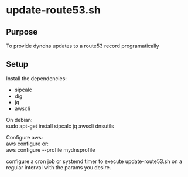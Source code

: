 update-route53.sh
===

## Purpose

To provide dyndns updates to a route53 record programatically 

## Setup

Install the dependencies:
  * sipcalc
  * dig
  * jq
  * awscli

On debian:  
    sudo apt-get install sipcalc jq awscli dnsutils
    
Configure aws:  
    aws configure
or:  
    aws configure --profile mydnsprofile

configure a cron job or systemd timer to execute update-route53.sh on a regular interval with the params you desire.
